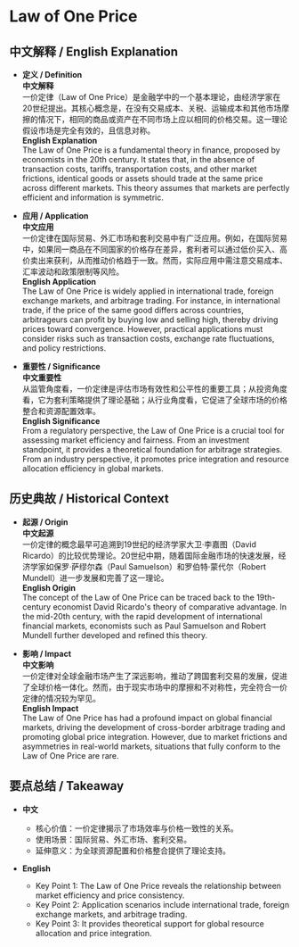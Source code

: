 # Law of One Price

## 中文解释 / English Explanation

* **定义 / Definition**  
  **中文解释**  
  一价定律（Law of One Price）是金融学中的一个基本理论，由经济学家在20世纪提出。其核心概念是，在没有交易成本、关税、运输成本和其他市场摩擦的情况下，相同的商品或资产在不同市场上应以相同的价格交易。这一理论假设市场是完全有效的，且信息对称。  
  **English Explanation**  
  The Law of One Price is a fundamental theory in finance, proposed by economists in the 20th century. It states that, in the absence of transaction costs, tariffs, transportation costs, and other market frictions, identical goods or assets should trade at the same price across different markets. This theory assumes that markets are perfectly efficient and information is symmetric.

* **应用 / Application**  
  **中文应用**  
  一价定律在国际贸易、外汇市场和套利交易中有广泛应用。例如，在国际贸易中，如果同一商品在不同国家的价格存在差异，套利者可以通过低价买入、高价卖出来获利，从而推动价格趋于一致。然而，实际应用中需注意交易成本、汇率波动和政策限制等风险。  
  **English Application**  
  The Law of One Price is widely applied in international trade, foreign exchange markets, and arbitrage trading. For instance, in international trade, if the price of the same good differs across countries, arbitrageurs can profit by buying low and selling high, thereby driving prices toward convergence. However, practical applications must consider risks such as transaction costs, exchange rate fluctuations, and policy restrictions.

* **重要性 / Significance**  
  **中文重要性**  
  从监管角度看，一价定律是评估市场有效性和公平性的重要工具；从投资角度看，它为套利策略提供了理论基础；从行业角度看，它促进了全球市场的价格整合和资源配置效率。  
  **English Significance**  
  From a regulatory perspective, the Law of One Price is a crucial tool for assessing market efficiency and fairness. From an investment standpoint, it provides a theoretical foundation for arbitrage strategies. From an industry perspective, it promotes price integration and resource allocation efficiency in global markets.

## 历史典故 / Historical Context

* **起源 / Origin**  
  **中文起源**  
  一价定律的概念最早可追溯到19世纪的经济学家大卫·李嘉图（David Ricardo）的比较优势理论。20世纪中期，随着国际金融市场的快速发展，经济学家如保罗·萨缪尔森（Paul Samuelson）和罗伯特·蒙代尔（Robert Mundell）进一步发展和完善了这一理论。  
  **English Origin**  
  The concept of the Law of One Price can be traced back to the 19th-century economist David Ricardo's theory of comparative advantage. In the mid-20th century, with the rapid development of international financial markets, economists such as Paul Samuelson and Robert Mundell further developed and refined this theory.

* **影响 / Impact**  
  **中文影响**  
  一价定律对全球金融市场产生了深远影响，推动了跨国套利交易的发展，促进了全球价格一体化。然而，由于现实市场中的摩擦和不对称性，完全符合一价定律的情况较为罕见。  
  **English Impact**  
  The Law of One Price has had a profound impact on global financial markets, driving the development of cross-border arbitrage trading and promoting global price integration. However, due to market frictions and asymmetries in real-world markets, situations that fully conform to the Law of One Price are rare.

## 要点总结 / Takeaway

* **中文**  
  - 核心价值：一价定律揭示了市场效率与价格一致性的关系。  
  - 使用场景：国际贸易、外汇市场、套利交易。  
  - 延伸意义：为全球资源配置和价格整合提供了理论支持。  

* **English**  
  - Key Point 1: The Law of One Price reveals the relationship between market efficiency and price consistency.  
  - Key Point 2: Application scenarios include international trade, foreign exchange markets, and arbitrage trading.  
  - Key Point 3: It provides theoretical support for global resource allocation and price integration.